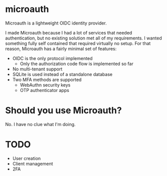 # microauth

Microauth is a lightweight OIDC identity provider.

I made Microauth because I had a lot of services that needed authentication, but no existing solution met all of my requirements. I wanted something fully self contained that required virtually no setup. For that reason, Microauth has a fairly minimal set of features:

- OIDC is the only protocol implemented
    - Only the authorization code flow is implemented so far
- No multi-tenant support
- SQLite is used instead of a standalone database
- Two MFA methods are supported
    - WebAuthn security keys
    - OTP authenticator apps

# Should you use Microauth?

No. I have no clue what I'm doing.

# TODO

* User creation
* Client management
* 2FA